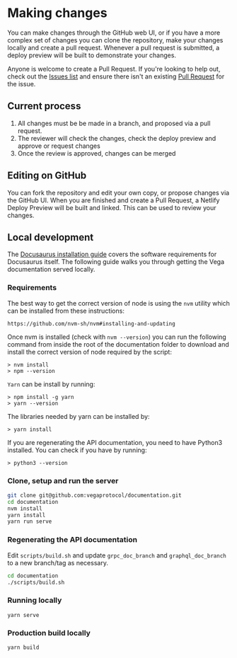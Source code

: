 # Making changes
You can make changes through the GitHub web UI, or if you have a more complex set of changes you can clone the repository, make your changes locally and create a pull request. Whenever a pull request is submitted, a deploy preview will be built to demonstrate your changes.

Anyone is welcome to create a Pull Request. If you're looking to help out, check out the [Issues list](https://github.com/vegaprotocol/documentation/issues) and ensure there isn't an existing [Pull Request](https://github.com/vegaprotocol/documentation/pulls) for the issue.

## Current process
1. All changes must be be made in a branch, and proposed via a pull request.
2. The reviewer will check the changes, check the deploy preview and approve or request changes
3. Once the review is approved, changes can be merged

## Editing on GitHub
You can fork the repository and edit your own copy, or propose changes via the GitHub UI. When you are finished and create a Pull Request, a Netlify Deploy Preview will be built and linked. This can be used to review your changes.

## Local development
The [Docusaurus installation guide](https://docusaurus.io/docs/installation) covers the  software requirements for Docusaurus itself. The following guide walks you through getting the Vega documentation served locally.

### Requirements

The best way to get the correct version of node is using the `nvm` utility which can be installed from these instructions:

`https://github.com/nvm-sh/nvm#installing-and-updating`

Once nvm is installed (check with `nvm --version`) you can run the following command from inside the root of the documentation folder to download and install the correct version of node required by the script:

```
> nvm install
> npm --version
```

`Yarn` can be install by running:

```
> npm install -g yarn
> yarn --version
```

The libraries needed by yarn can be installed by:

```
> yarn install
```

If you are regenerating the API documentation, you need to have Python3 installed. You can check if you have by running:

```
> python3 --version
```


### Clone, setup and run the server
```bash
git clone git@github.com:vegaprotocol/documentation.git
cd documentation
nvm install
yarn install
yarn run serve
```

### Regenerating the API documentation
Edit `scripts/build.sh` and update `grpc_doc_branch` and `graphql_doc_branch` to a new branch/tag as necessary.

```bash
cd documentation
./scripts/build.sh
```

### Running locally

```console
yarn serve
```

### Production build locally

```console
yarn build
```
